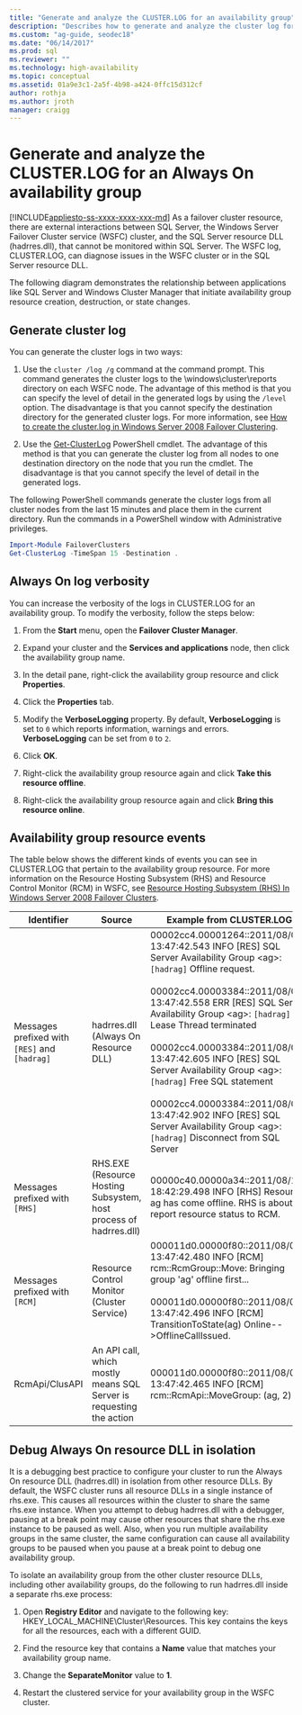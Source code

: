 ```yaml
---
title: "Generate and analyze the CLUSTER.LOG for an availability group"
description: "Describes how to generate and analyze the cluster log for an Always On availability group. "
ms.custom: "ag-guide, seodec18"
ms.date: "06/14/2017"
ms.prod: sql
ms.reviewer: ""
ms.technology: high-availability
ms.topic: conceptual
ms.assetid: 01a9e3c1-2a5f-4b98-a424-0ffc15d312cf
author: rothja
ms.author: jroth
manager: craigg
---
```

# Generate and analyze the CLUSTER.LOG for an Always On availability group
[!INCLUDE[appliesto-ss-xxxx-xxxx-xxx-md](../../../includes/appliesto-ss-xxxx-xxxx-xxx-md.md)]
  As a failover cluster resource, there are external interactions between SQL Server, the Windows Server Failover Cluster service (WSFC) cluster, and the SQL Server resource DLL (hadrres.dll), that cannot be monitored within SQL Server. The WSFC log, CLUSTER.LOG, can diagnose issues in the WSFC cluster or in the SQL Server resource DLL.  
  
 The following diagram demonstrates the relationship between applications like SQL Server and Windows Cluster Manager that initiate availability group resource creation, destruction, or state changes.  
  
## Generate cluster log  
 You can generate the cluster logs in two ways:  
  
1.  Use the `cluster /log /g` command at the command prompt. This command generates the cluster logs to the \windows\cluster\reports directory on each WSFC node. The advantage of this method is that you can specify the level of detail in the generated logs by using the `/level` option. The disadvantage is that you cannot specify the destination directory for the generated cluster logs. For more information, see [How to create the cluster.log in Windows Server 2008 Failover Clustering](https://blogs.msdn.com/b/clustering/archive/2008/09/24/8962934.aspx).  
  
2.  Use the [Get-ClusterLog](https://technet.microsoft.com/library/ee461045.aspx) PowerShell cmdlet. The advantage of this method is that you can generate the cluster log from all nodes to one destination directory on the node that you run the cmdlet. The disadvantage is that you cannot specify the level of detail in the generated logs.  
  
 The following PowerShell commands generate the cluster logs from all cluster nodes from the last 15 minutes and place them in the current directory. Run the commands in a PowerShell window with Administrative privileges.  
  
```powershell  
Import-Module FailoverClusters   
Get-ClusterLog -TimeSpan 15 -Destination .  
```  
  
## Always On log verbosity  
 You can increase the verbosity of the logs in CLUSTER.LOG for an availability group. To modify the verbosity, follow the steps below:  
  
1.  From the **Start** menu, open the **Failover Cluster Manager**.  
  
2.  Expand your cluster and the **Services and applications** node, then click the availability group name.  
  
3.  In the detail pane, right-click the availability group resource and click **Properties**.  
  
4.  Click the **Properties** tab.  
  
5.  Modify the **VerboseLogging** property. By default, **VerboseLogging** is set to `0` which reports information, warnings and errors. **VerboseLogging** can be set from `0` to `2`.  
  
6.  Click **OK**.  
  
7.  Right-click the availability group resource again and click **Take this resource offline**.  
  
8.  Right-click the availability group resource again and click **Bring this resource online**.  
  
## Availability group resource events  
 The table below shows the different kinds of events you can see in CLUSTER.LOG that pertain to the availability group resource. For more information on the Resource Hosting Subsystem (RHS) and Resource Control Monitor (RCM) in WSFC, see [Resource Hosting Subsystem (RHS) In Windows Server 2008 Failover Clusters](https://blogs.technet.com/b/askcore/archive/2009/11/23/resource-hosting-subsystem-rhs-in-windows-server-2008-failover-clusters.aspx).  
  
|Identifier|Source|Example from CLUSTER.LOG|  
|----------------|------------|------------------------------|  
|Messages prefixed with `[RES]` and `[hadrag]`|hadrres.dll (Always On Resource DLL)|00002cc4.00001264::2011/08/05-13:47:42.543 INFO  [RES] SQL Server Availability Group \<ag>: `[hadrag]` Offline request.<br /><br /> 00002cc4.00003384::2011/08/05-13:47:42.558 ERR   [RES] SQL Server Availability Group \<ag>: `[hadrag]` Lease Thread terminated<br /><br /> 00002cc4.00003384::2011/08/05-13:47:42.605 INFO  [RES] SQL Server Availability Group \<ag>: `[hadrag]` Free SQL statement<br /><br /> 00002cc4.00003384::2011/08/05-13:47:42.902 INFO  [RES] SQL Server Availability Group \<ag>: `[hadrag]` Disconnect from SQL Server|  
|Messages prefixed with `[RHS]`|RHS.EXE (Resource Hosting Subsystem, host process of hadrres.dll)|00000c40.00000a34::2011/08/10-18:42:29.498 INFO  [RHS] Resource ag has come offline. RHS is about to report resource status to RCM.|  
|Messages prefixed with `[RCM]`|Resource Control Monitor (Cluster Service)|000011d0.00000f80::2011/08/05-13:47:42.480 INFO  [RCM] rcm::RcmGroup::Move: Bringing group 'ag' offline first...<br /><br /> 000011d0.00000f80::2011/08/05-13:47:42.496 INFO  [RCM] TransitionToState(ag) Online-->OfflineCallIssued.|  
|RcmApi/ClusAPI|An API call, which mostly means SQL Server is requesting the action|000011d0.00000f80::2011/08/05-13:47:42.465 INFO  [RCM] rcm::RcmApi::MoveGroup: (ag, 2)|  
  
## Debug Always On resource DLL in isolation  
 It is a debugging best practice to configure your cluster to run the Always On resource DLL (hadrres.dll) in isolation from other resource DLLs. By default, the WSFC cluster runs all resource DLLs in a single instance of rhs.exe. This causes all resources within the cluster to share the same rhs.exe instance. When you attempt to debug hadrres.dll with a debugger, pausing at a break point may cause other resources that share the rhs.exe instance to be paused as well. Also, when you run multiple availability groups in the same cluster, the same configuration can cause all availability groups to be paused when you pause at a break point to debug one availability group.  
  
 To isolate an availability group from the other cluster resource DLLs, including other availability groups, do the following to run hadrres.dll inside a separate rhs.exe process:  
  
1.  Open **Registry Editor** and navigate to the following key: HKEY_LOCAL_MACHINE\Cluster\Resources. This key contains the keys for all the resources, each with a different GUID.  
  
2.  Find the resource key that contains a **Name** value that matches your availability group name.  
  
3.  Change the **SeparateMonitor** value to **1**.  
  
4.  Restart the clustered service for your availability group in the WSFC cluster.  
  
  
